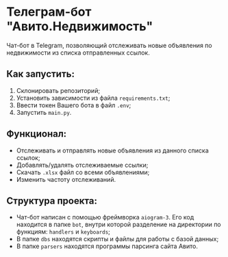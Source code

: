 # Телеграм-бот "Авито.Недвижимость"

Чат-бот в Telegram, позволяющий отслеживать новые объявления по недвижимости из списка отправленных ссылок.

## Как запустить:

1. Склонировать репозиторий;
2. Установить зависимости из файла `requirements.txt`;
3. Ввести токен Вашего бота в файл `.env`;
4. Запустить `main.py`.

## Функционал:

- Отслеживать и отправлять новые объявления из данного списка ссылок;
- Добавлять/удалять отслеживаемые ссылки;
- Скачать `.xlsx` файл со всеми объявлениями;
- Изменить частоту отслеживаний.

## Структура проекта:

- Чат-бот написан с помощью фреймворка `aiogram-3`. Его код находится в папке `bot`, внутри которой разделение на директории по функциям: `handlers` и `keyboards`;
- В папке `dbs` находятся скрипты и файлы для работы с базой данных;
- В папке `parsers` находятся программы парсинга сайта Авито.

